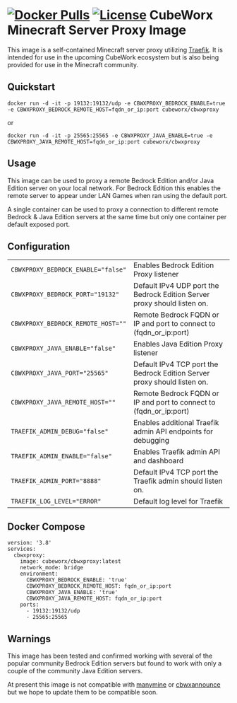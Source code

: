 [![Docker Pulls](https://img.shields.io/docker/pulls/cubeworx/cbwxproxy.svg)](https://hub.docker.com/r/cubeworx/cbwxproxy)
[![License](https://img.shields.io/badge/license-MIT-blue.svg)](https://github.com/cubeworx/cbwxproxy/blob/master/LICENSE.md)
CubeWorx Minecraft Server Proxy Image
==============

This image is a self-contained Minecraft server proxy utilizing [Traefik](https://traefik.io). It is intended for use in the upcoming CubeWork ecosystem but is also being provided for use in the Minecraft community.

## Quickstart

```
docker run -d -it -p 19132:19132/udp -e CBWXPROXY_BEDROCK_ENABLE=true -e CBWXPROXY_BEDROCK_REMOTE_HOST=fqdn_or_ip:port cubeworx/cbwxproxy
```
or
```
docker run -d -it -p 25565:25565 -e CBWXPROXY_JAVA_ENABLE=true -e CBWXPROXY_JAVA_REMOTE_HOST=fqdn_or_ip:port cubeworx/cbwxproxy
```

## Usage

This image can be used to proxy a remote Bedrock Edition and/or Java Edition server on your local network. For Bedrock Edition this enables the remote server to appear under LAN Games when ran using the default port.

A single container can be used to proxy a connection to different remote Bedrock & Java Edition servers at the same time but only one container per default exposed port.

## Configuration

|                                    |                                                                          |
|------------------------------------|--------------------------------------------------------------------------|
| `CBWXPROXY_BEDROCK_ENABLE="false"` | Enables Bedrock Edition Proxy listener                                   |
| `CBWXPROXY_BEDROCK_PORT="19132"`   | Default IPv4 UDP port the Bedrock Edition Server proxy should listen on. |
| `CBWXPROXY_BEDROCK_REMOTE_HOST=""` | Remote Bedrock FQDN or IP and port to connect to (fqdn_or_ip:port)       |
| `CBWXPROXY_JAVA_ENABLE="false"`    | Enables Java Edition Proxy listener                                      |
| `CBWXPROXY_JAVA_PORT="25565"`      | Default IPv4 TCP port the Bedrock Edition Server proxy should listen on. |
| `CBWXPROXY_JAVA_REMOTE_HOST=""`    | Remote Bedrock FQDN or IP and port to connect to (fqdn_or_ip:port)       |
| `TRAEFIK_ADMIN_DEBUG="false"`      | Enables additional Traefik admin API endpoints for debugging             |
| `TRAEFIK_ADMIN_ENABLE="false"`     | Enables Traefik admin API and dashboard                                  |
| `TRAEFIK_ADMIN_PORT="8888"`        | Default IPv4 TCP port the Traefik admin should listen on.                |
| `TRAEFIK_LOG_LEVEL="ERROR"`        | Default log level for Traefik                                            |

## Docker Compose
```
version: '3.8'
services:
  cbwxproxy:
    image: cubeworx/cbwxproxy:latest
    network_mode: bridge
    environment:
      CBWXPROXY_BEDROCK_ENABLE: 'true'
      CBWXPROXY_BEDROCK_REMOTE_HOST: fqdn_or_ip:port
      CBWXPROXY_JAVA_ENABLE: 'true'
      CBWXPROXY_JAVA_REMOTE_HOST: fqdn_or_ip:port
    ports:
      - 19132:19132/udp
      - 25565:25565
```

## Warnings

This image has been tested and confirmed working with several of the popular community Bedrock Edition servers but found to work with only a couple of the community Java Edition servers.

At present this image is not compatible with [manymine](https://github.com/illiteratealliterator/manymine) or [cbwxannounce](https://github.com/cubeworx/cbwxannounce) but we hope to update them to be compatible soon.
